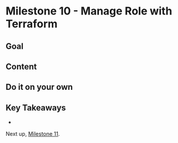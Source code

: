 # Milestone 10 - Manage Role with Terraform

## Goal


## Content


## Do it on your own


## Key Takeaways

* 

Next up, [Milestone 11](README-Milestone11.md).